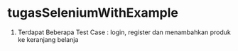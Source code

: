 # tugasSeleniumWithExample
1. Terdapat Beberapa Test Case : login, register dan menambahkan produk ke keranjang belanja
